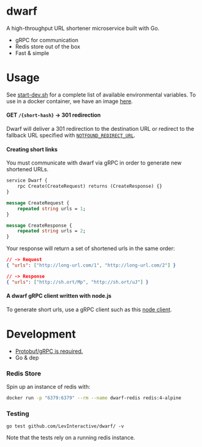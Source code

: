 # dwarf

A high-throughput URL shortener microservice built with Go.

* gRPC for communication
* Redis store out of the box
* Fast & simple

# Usage

See [start-dev.sh](start-dev.sh) for a complete list of available environmental variables. To use
in a docker container, we have an image [here](https://hub.docker.com/r/levinteractive/dwarf/tags/).

#### GET `/{short-hash}` -> 301 redirection

Dwarf will deliver a 301 redirection to the destination URL or redirect to the fallback
URL specified with [`NOTFOUND_REDIRECT_URL`](start-dev.sh).

#### Creating short links

You must communicate with dwarf via gRPC in order to generate new shortened URLs.

```proto
service Dwarf {
	rpc Create(CreateRequest) returns (CreateResponse) {}
}

message CreateRequest {
	repeated string urls = 1;
}

message CreateResponse {
	repeated string urls = 2;
}
```

Your response will return a set of shortened urls in the same order:

```json
// -> Request
{ "urls": ["http://long-url.com/1", "http://long-url.com/2"] }

// -> Response
{ "urls": ["http://sh.ort/Mp", "http://sh.ort/uJ"] }
```

#### A dwarf gRPC client written with node.js

To generate short urls, use a gRPC client such as this [node client](https://github.com/LevInteractive/dwarf-client-javascript).


# Development

* [Protobuf/gRPC is required.](https://grpc.io/docs/quickstart/go.html)
* Go & dep


### Redis Store

Spin up an instance of redis with:

```bash
docker run -p "6379:6379" --rm --name dwarf-redis redis:4-alpine
```

### Testing

`go test github.com/LevInteractive/dwarf/ -v`

Note that the tests rely on a running redis instance.
